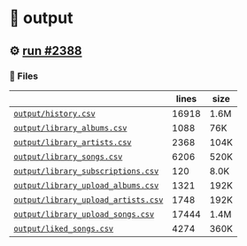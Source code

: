 # 📝  output 

## ⚙️ [run #2388](https://github.com/jwenerd/ytm-dl/actions/runs/11185221314)

### 📁 Files

|                                                                         |lines|size|
|-------------------------------------------------------------------------|-----|----|
|[`output/history.csv` ](output/history.csv)                              |16918|1.6M|
|[`output/library_albums.csv` ](output/library_albums.csv)                |1088 |76K |
|[`output/library_artists.csv` ](output/library_artists.csv)              |2368 |104K|
|[`output/library_songs.csv` ](output/library_songs.csv)                  |6206 |520K|
|[`output/library_subscriptions.csv` ](output/library_subscriptions.csv)  |120  |8.0K|
|[`output/library_upload_albums.csv` ](output/library_upload_albums.csv)  |1321 |192K|
|[`output/library_upload_artists.csv` ](output/library_upload_artists.csv)|1748 |192K|
|[`output/library_upload_songs.csv` ](output/library_upload_songs.csv)    |17444|1.4M|
|[`output/liked_songs.csv` ](output/liked_songs.csv)                      |4274 |360K|
